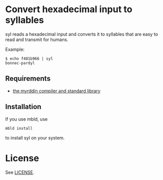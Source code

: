 Convert hexadecimal input to syllables
======================================

syl reads a hexadecimal input and converts it to syllables that are easy
to read and transmit for humans.

Example:

	$ echo f401b966 | syl
	bonnec-pardyl

Requirements
------------

* [the myrddin compiler and standard library](https://www.github.com/oridb/mc)

Installation
------------

If you use mbld, use

	mbld install

to install syl on your system.

License
=======

See [LICENSE](./LICENSE).
